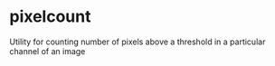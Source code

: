 pixelcount
==========

Utility for counting number of pixels above a threshold in a particular channel of an image

